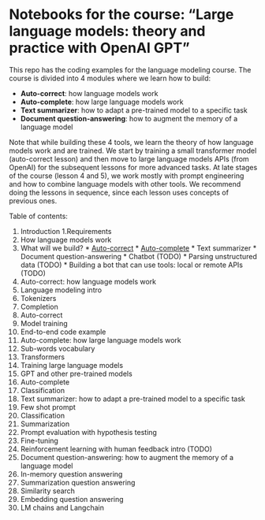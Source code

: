 # Notebooks for the course: “Large language models: theory and practice with OpenAI GPT”

This repo has the coding examples for the language modeling course. The course is divided into 4 modules where we learn how to build:

* **Auto-correct**: how language models work
* **Auto-complete**: how large language models work
* **Text summarizer**: how to adapt a pre-trained model to a specific task
* **Document question-answering**: how to augment the memory of a language model

Note that while building these 4 tools, we learn the theory of how language models work and are trained. We start by training a small transformer model (auto-correct lesson) and then move to large language models APIs (from OpenAI) for the subsequent lessons for more advanced tasks. At late stages of the course (lesson 4 and 5), we work mostly with prompt engineering and how to combine language models with other tools. We recommend doing the lessons in sequence, since each lesson uses concepts of previous ones.


Table of contents:


1. Introduction
  1.Requirements
  2. How language models work
  3. What will we build?
    * [Auto-correct](https://github.com/rmuller-ml/llm-course/blob/main/2_auto_correct.ipynb)
    * [Auto-complete](https://github.com/rmuller-ml/llm-course/blob/main/3_auto_complete.ipynb)
    * Text summarizer
    * Document question-answering 
    * Chatbot (TODO)
    * Parsing unstructured data (TODO)
    * Building a bot that can use tools: local or remote APIs (TODO)
2. Auto-correct: how language models work
  1. Language modeling intro 
  2. Tokenizers
  3. Completion
  4. Auto-correct
  5. Model training
  6. End-to-end code example 
3. Auto-complete: how large language models work
  1. Sub-words vocabulary
  2. Transformers
  3. Training large language models
  4. GPT and other pre-trained models
  5. Auto-complete
  6. Classification
4. Text summarizer: how to adapt a pre-trained model to a specific task
  1. Few shot prompt
  2. Classification
  3. Summarization	
  4. Prompt evaluation with hypothesis testing
  5. Fine-tuning
  6. Reinforcement learning with human feedback intro (TODO)
5. Document question-answering: how to augment the memory of a language model
  1. In-memory question answering
  2. Summarization question answering
  3. Similarity search
  4. Embedding question answering
  5. LM chains and Langchain

